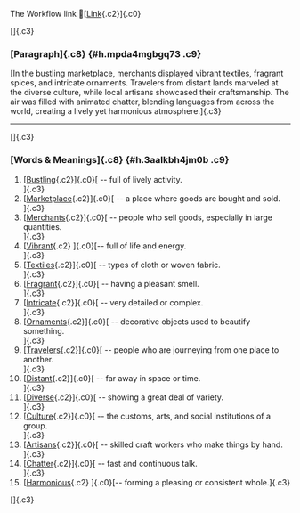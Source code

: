 The Workflow link
👏[[Link](https://www.google.com/url?q=http://www.google.com&sa=D&source=editors&ust=1756305054663640&usg=AOvVaw1ijN_rIxWVr5txadu1RlqZ){.c2}]{.c0}

[]{.c3}

### [Paragraph]{.c8} {#h.mpda4mgbgq73 .c9}

[In the bustling marketplace, merchants displayed vibrant textiles,
fragrant spices, and intricate ornaments. Travelers from distant lands
marveled at the diverse culture, while local artisans showcased their
craftsmanship. The air was filled with animated chatter, blending
languages from across the world, creating a lively yet harmonious
atmosphere.]{.c3}

------------------------------------------------------------------------

[]{.c3}

### [Words & Meanings]{.c8} {#h.3aalkbh4jm0b .c9}

1.  [[Bustling](https://www.google.com/url?q=http://www.google.com&sa=D&source=editors&ust=1756305054665111&usg=AOvVaw25ssGbQG7m2ixyAX-59QcV){.c2}]{.c0}[ --
    full of lively activity.\
    ]{.c3}
2.  [[Marketplace](https://www.google.com/url?q=http://www.google.com&sa=D&source=editors&ust=1756305054665392&usg=AOvVaw3BoksTB1e82ZEf-Yp5OxrD){.c2}]{.c0}[ --
    a place where goods are bought and sold.\
    ]{.c3}
3.  [[Merchants](https://www.google.com/url?q=http://www.google.com&sa=D&source=editors&ust=1756305054665677&usg=AOvVaw1s22AW_YiA6aGU5ucgImor){.c2}]{.c0}[ --
    people who sell goods, especially in large quantities.\
    ]{.c3}
4.  [[Vibrant](https://www.google.com/url?q=http://www.google.com&sa=D&source=editors&ust=1756305054666028&usg=AOvVaw03oqEQsvzPm_RUqAIbMZ_Z){.c2}
    ]{.c0}[-- full of life and energy.\
    ]{.c3}
5.  [[Textiles](https://www.google.com/url?q=http://www.google.com&sa=D&source=editors&ust=1756305054666246&usg=AOvVaw3059oMAY6_sOnPnFhnFXNi){.c2}]{.c0}[ --
    types of cloth or woven fabric.\
    ]{.c3}
6.  [[Fragrant](https://www.google.com/url?q=http://www.google.com&sa=D&source=editors&ust=1756305054666498&usg=AOvVaw1hILbZHz6POOw7HhGa14LW){.c2}]{.c0}[ --
    having a pleasant smell.\
    ]{.c3}
7.  [[Intricate](https://www.google.com/url?q=http://www.google.com&sa=D&source=editors&ust=1756305054666819&usg=AOvVaw18SZYQEgGQrgNcl0ksZgs1){.c2}]{.c0}[ --
    very detailed or complex.\
    ]{.c3}
8.  [[Ornaments](https://www.google.com/url?q=http://www.google.com&sa=D&source=editors&ust=1756305054667062&usg=AOvVaw3IN7hOdlVL1Cm6QvhlJ-9B){.c2}]{.c0}[ --
    decorative objects used to beautify something.\
    ]{.c3}
9.  [[Travelers](https://www.google.com/url?q=http://www.google.com&sa=D&source=editors&ust=1756305054667438&usg=AOvVaw32Fgb20-667drV-kFaggcB){.c2}]{.c0}[ --
    people who are journeying from one place to another.\
    ]{.c3}
10. [[Distant](https://www.google.com/url?q=http://www.google.com&sa=D&source=editors&ust=1756305054667718&usg=AOvVaw2WmMXRpQJ4eHt8HaT28o6T){.c2}]{.c0}[ --
    far away in space or time.\
    ]{.c3}
11. [[Diverse](https://www.google.com/url?q=http://www.google.com&sa=D&source=editors&ust=1756305054667945&usg=AOvVaw33uMSG9xCdECwthgX_DZ7C){.c2}]{.c0}[ --
    showing a great deal of variety.\
    ]{.c3}
12. [[Culture](https://www.google.com/url?q=http://www.google.com&sa=D&source=editors&ust=1756305054668215&usg=AOvVaw2Q6fnlk8vfKwkHKRAdLs0Y){.c2}]{.c0}[ --
    the customs, arts, and social institutions of a group.\
    ]{.c3}
13. [[Artisans](https://www.google.com/url?q=http://www.google.com&sa=D&source=editors&ust=1756305054668536&usg=AOvVaw25HE24iIYsDfpZ5iBndQyC){.c2}]{.c0}[ --
    skilled craft workers who make things by hand.\
    ]{.c3}
14. [[Chatter](https://www.google.com/url?q=http://www.google.com&sa=D&source=editors&ust=1756305054668928&usg=AOvVaw0N45bFZglUDtM-Zm0dV1y6){.c2}]{.c0}[ --
    fast and continuous talk.\
    ]{.c3}
15. [[Harmonious](https://www.google.com/url?q=http://www.google.com&sa=D&source=editors&ust=1756305054669200&usg=AOvVaw06uQ_H_fvRpkajJi5X_H4X){.c2}
    ]{.c0}[-- forming a pleasing or consistent whole.]{.c3}

[]{.c3}
